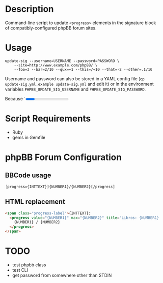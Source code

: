 # Description

Command-line script to update `<progress>` elements in the signature block
of compatibly-configured phpBB forum sites.

# Usage

    update-sig --username=USERNAME --password=PASSWORD \
        --site=http://www.example.com/phpBB/ \
        --foo=3 --bar=2/10 --qux=+1 --this=/+10 --that=-2 --other=.1/10

Username and password can also be stored in a YAML config file
(`cp update-sig.yml.example update-sig.yml` and edit it)
or in the environment variables
`PHPBB_UPDATE_SIG_USERNAME` and `PHPBB_UPDATE_SIG_PASSWORD`.

Because `<progress>
Fractional

# Script Requirements

- Ruby
- gems in Gemfile

# phpBB Forum Configuration

## BBCode usage

    [progress={INTTEXT}]{NUMBER1}/{NUMBER2}[/progress]

## HTML replacement

```html
<span class="progress-label">{INTTEXT}:
  <progress value="{NUMBER1}" max="{NUMBER2}" title="Libros: {NUMBER1} / {NUMBER2}">
    {NUMBER1} / {NUMBER2}
  </progress>
</span>
```

# TODO

- test phpbb class
- test CLI
- get password from somewhere other than STDIN
